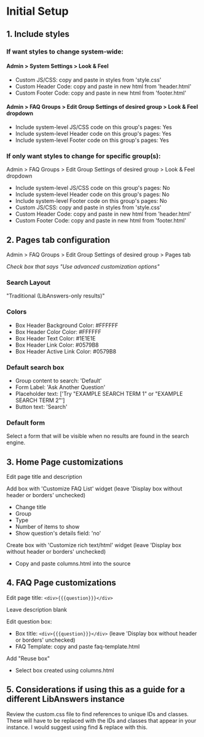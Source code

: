 # Initial Setup

## 1. Include styles

### If want styles to change system-wide:

#### Admin > System Settings > Look & Feel
* Custom JS/CSS: copy and paste in styles from 'style.css'
* Custom Header Code: copy and paste in new html from 'header.html'
* Custom Footer Code: copy and paste in new html from 'footer.html'

#### Admin > FAQ Groups > Edit Group Settings of desired group > Look & Feel dropdown
* Include system-level JS/CSS code on this group's pages: Yes
* Include system-level Header code on this group's pages: Yes
* Include system-level Footer code on this group's pages: Yes

### If only want styles to change for specific group(s):

Admin > FAQ Groups > Edit Group Settings of desired group > Look & Feel dropdown
* Include system-level JS/CSS code on this group's pages: No
* Include system-level Header code on this group's pages: No
* Include system-level Footer code on this group's pages: No
* Custom JS/CSS: copy and paste in styles from 'style.css'
* Custom Header Code: copy and paste in new html from 'header.html'
* Custom Footer Code: copy and paste in new html from 'footer.html'

## 2. Pages tab configuration
Admin > FAQ Groups > Edit Group Settings of desired group > Pages tab

*Check box that says "Use advanced customization options"*

### Search Layout

"Traditional (LibAnswers-only results)"

### Colors

* Box Header Background Color: #FFFFFF
* Box Header Color Color: #FFFFFF
* Box Header Text Color: #1E1E1E
* Box Header Link Color: #0579B8
* Box Header Active Link Color: #0579B8

### Default search box

* Group content to search: 'Default'
* Form Label: 'Ask Another Question'
* Placeholder text: ['Try "EXAMPLE SEARCH TERM 1" or "EXAMPLE SEARCH TERM 2"']
* Button text: 'Search'

### Default form
Select a form that will be visible when no results are found in the search engine.

## 3. Home Page customizations

Edit page title and description

Add box with 'Customize FAQ List' widget (leave 'Display box without header or borders' unchecked)
* Change title
* Group
* Type
* Number of items to show
* Show question's details field: 'no'

Create box with 'Customize rich text/html' widget (leave 'Display box without header or borders' unchecked)
* Copy and paste columns.html into the source

## 4. FAQ Page customizations

Edit page title: ```<div>{{{question}}}</div>```

Leave description blank

Edit question box:
* Box title: ```<div>{{{question}}}</div>``` (leave 'Display box without header or borders' unchecked)
* FAQ Template: copy and paste faq-template.html

Add "Reuse box"
* Select box created using columns.html

## 5. Considerations if using this as a guide for a different LibAnswers instance
Review the custom.css file to find references to unique IDs and classes. These will have to be replaced with the IDs and classes that appear in your instance. I would suggest using find & replace with this.
